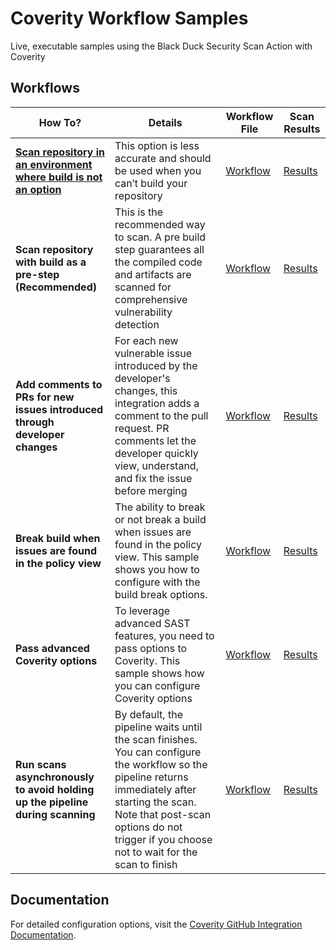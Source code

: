 # Coverity Workflow Samples                                                                                                                                                                                                                  
                                                                                                                                                                                                                                         
Live, executable samples using the Black Duck Security Scan Action with Coverity                                                                                                                                        
                                                                                                                                                                                                                                         
## Workflows                                                                                                                                                                                                                    
                                                                                                                                                                                                                                         
| How To? | Details | Workflow File | Scan Results |                                                                                                                                                                          
|---------|-------------|---------------|---------------------|                                                                                                                                                                          
| [**Scan repository in an environment where build is not an option**](https://github.com/coverity-cnc-workflow-samples/install-directory-custom-paths) | This option is less accurate and should be used when you can’t build your repository | [Workflow](https://github.com/coverity-cnc-workflow-samples/install-directory-custom-paths/blob/main/.github/workflows/nodejs-npm.yml) | [Results](https://coverity-cnc-workflow-samples.github.io/install-directory-custom-paths/) |                                                                                                                                             
| **Scan repository with build as a pre-step (Recommended)** | This is the recommended way to scan. A pre build step guarantees all the compiled code and artifacts are scanned for comprehensive vulnerability detection | [Workflow](https://github.com/coverity-cnc-workflow-samples/basic-scan/blob/main/.github/workflows/nodejs-npm.yml) | [Results](https://coverity-cnc-workflow-samples.github.io/basic-scan/) |                                                                                                                                                                 
| **Add comments to PRs for new issues introduced through developer changes** | For each new vulnerable issue introduced by the developer's changes, this integration adds a comment to the pull request. PR comments let the developer quickly view, understand, and fix the issue before merging | [Workflow](https://github.com/coverity-cnc-workflow-samples/pr-comments/blob/main/.github/workflows/nodejs-npm.yml) | [Results](https://coverity-cnc-workflow-samples.github.io/pr-comments/) |                                                                                                                                                                
| **Break build when issues are found in the policy view** | The ability to break or not break a build when issues are found in the policy view. This sample shows you how to configure with the build break options. | [Workflow](https://github.com/coverity-cnc-workflow-samples/build-break/blob/main/.github/workflows/nodejs-npm.yml) | [Results](https://coverity-cnc-workflow-samples.github.io/build-break/) |                                                                                                                                                                
| **Pass advanced Coverity options** | To leverage advanced SAST features, you need to pass options to Coverity. This sample shows how you can configure Coverity options | [Workflow](https://github.com/coverity-cnc-workflow-samples/arbitrary-params/blob/main/.github/workflows/nodejs-npm.yml) | [Results](https://coverity-cnc-workflow-samples.github.io/arbitrary-params/) |                                                                                                                                                           
| **Run scans asynchronously to avoid holding up the pipeline during scanning** | By default, the pipeline waits until the scan finishes. You can configure the workflow so the pipeline returns immediately after starting the scan. Note that post-scan options do not trigger if you choose not to wait for the scan to finish | [Workflow](https://github.com/coverity-cnc-workflow-samples/async-mode/blob/main/.github/workflows/nodejs-npm.yml) | [Results](https://coverity-cnc-workflow-samples.github.io/async-mode/) |                                                                                                                                                                                                                                                                                                                           
                                                                                                                                                                                                                                         
## Documentation                                                                                                                                                                                                                         
                                                                                                                                                                                                                                         
For detailed configuration options, visit the [Coverity GitHub Integration Documentation](https://documentation.blackduck.com/category/cicd_integrations). 
